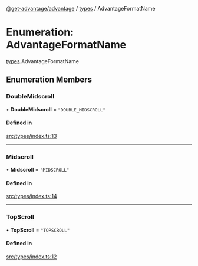[@get-advantage/advantage](../index.md) / [types](../modules/types.md) / AdvantageFormatName

# Enumeration: AdvantageFormatName

[types](../modules/types.md).AdvantageFormatName

## Enumeration Members

### DoubleMidscroll

• **DoubleMidscroll** = ``"DOUBLE_MIDSCROLL"``

#### Defined in

[src/types/index.ts:13](https://github.com/get-advantage/advantage/blob/caa07d24bc26c2109d091786d253f0c22f313c38/src/types/index.ts#L13)

___

### Midscroll

• **Midscroll** = ``"MIDSCROLL"``

#### Defined in

[src/types/index.ts:14](https://github.com/get-advantage/advantage/blob/caa07d24bc26c2109d091786d253f0c22f313c38/src/types/index.ts#L14)

___

### TopScroll

• **TopScroll** = ``"TOPSCROLL"``

#### Defined in

[src/types/index.ts:12](https://github.com/get-advantage/advantage/blob/caa07d24bc26c2109d091786d253f0c22f313c38/src/types/index.ts#L12)
